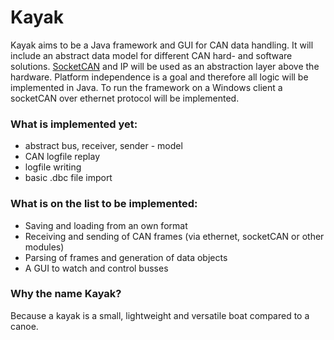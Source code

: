 Kayak
=====

Kayak aims to be a Java framework and GUI for CAN data handling. It will include an
abstract data model for different CAN hard- and software solutions.
[SocketCAN](http://developer.berlios.de/projects/socketcan/) and IP will be used as an abstraction layer above the hardware.
Platform independence is a goal and therefore all logic will be implemented in Java. To run the framework on a Windows client
a socketCAN over ethernet protocol will be implemented.
 
### What is implemented yet:
* abstract bus, receiver, sender - model
* CAN logfile replay
* logfile writing
* basic .dbc file import

### What is on the list to be implemented:
* Saving and loading from an own format
* Receiving and sending of CAN frames (via ethernet, socketCAN or other modules)
* Parsing of frames and generation of data objects
* A GUI to watch and control busses
 
### Why the name Kayak?
Because a kayak is a small, lightweight and versatile boat compared to a canoe. 